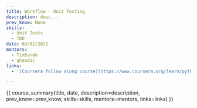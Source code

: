 ```yaml
---
title: Workflow - Unit Testing
description: desc...
prev_know: None
skills:
  - Unit Tests
  - TDD
date: 02/02/2021
mentors: 
  - TimSando
  - ghandic
links:
  - '[Coursera follow along course](https://www.coursera.org/learn/python-data?specialization=python#syllabus){target=_blank}'

---
```


{{ course_summary(title, date, description=description, prev_know=prev_know, skills=skills, mentors=mentors, links=links) }}

